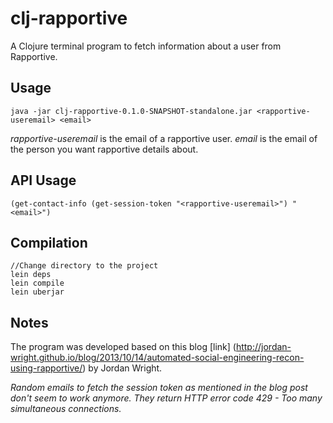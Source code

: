 # clj-rapportive

A Clojure terminal program to fetch information about a user from Rapportive.

## Usage
    java -jar clj-rapportive-0.1.0-SNAPSHOT-standalone.jar <rapportive-useremail> <email>

_rapportive-useremail_ is the email of a rapportive user.
_email_ is the email of the person you want rapportive details about.

## API Usage
    (get-contact-info (get-session-token "<rapportive-useremail>") "<email>")

## Compilation
    //Change directory to the project
    lein deps
    lein compile
    lein uberjar

## Notes

The program was developed based on this blog [link] (http://jordan-wright.github.io/blog/2013/10/14/automated-social-engineering-recon-using-rapportive/) by Jordan Wright.

_Random emails to fetch the session token as mentioned in the blog post don't seem to work anymore. They return HTTP error code 429 - Too many simultaneous connections._


